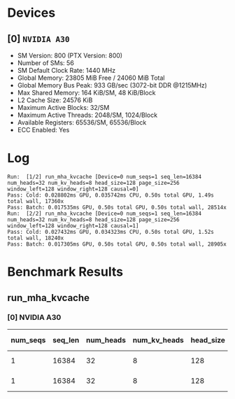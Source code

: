 # Devices

## [0] `NVIDIA A30`
* SM Version: 800 (PTX Version: 800)
* Number of SMs: 56
* SM Default Clock Rate: 1440 MHz
* Global Memory: 23805 MiB Free / 24060 MiB Total
* Global Memory Bus Peak: 933 GB/sec (3072-bit DDR @1215MHz)
* Max Shared Memory: 164 KiB/SM, 48 KiB/Block
* L2 Cache Size: 24576 KiB
* Maximum Active Blocks: 32/SM
* Maximum Active Threads: 2048/SM, 1024/Block
* Available Registers: 65536/SM, 65536/Block
* ECC Enabled: Yes

# Log

```
Run:  [1/2] run_mha_kvcache [Device=0 num_seqs=1 seq_len=16384 num_heads=32 num_kv_heads=8 head_size=128 page_size=256 window_left=128 window_right=128 causal=0]
Pass: Cold: 0.028802ms GPU, 0.035742ms CPU, 0.50s total GPU, 1.49s total wall, 17360x 
Pass: Batch: 0.017535ms GPU, 0.50s total GPU, 0.50s total wall, 28514x
Run:  [2/2] run_mha_kvcache [Device=0 num_seqs=1 seq_len=16384 num_heads=32 num_kv_heads=8 head_size=128 page_size=256 window_left=128 window_right=128 causal=1]
Pass: Cold: 0.027432ms GPU, 0.034323ms CPU, 0.50s total GPU, 1.52s total wall, 18240x 
Pass: Batch: 0.017305ms GPU, 0.50s total GPU, 0.50s total wall, 28905x
```

# Benchmark Results

## run_mha_kvcache

### [0] NVIDIA A30

| num_seqs | seq_len | num_heads | num_kv_heads | head_size | page_size | window_left | window_right | causal |   Query   |  K Cache  |  V Cache  |  Output   | Tokens/Step | Context Len | Memory Usage | KV Cache | Est. FLOPS | Samples | CPU Time  | Noise  | GPU Time  | Noise  | Elem/s  | GlobalMem BW |  BWUtil   | Samples | Batch GPU |
|----------|---------|-----------|--------------|-----------|-----------|-------------|--------------|--------|-----------|-----------|-----------|-----------|-------------|-------------|--------------|----------|------------|---------|-----------|--------|-----------|--------|---------|--------------|-----------|---------|-----------|
|        1 |   16384 |        32 |            8 |       128 |       256 |         128 |          128 |      0 | 8.000 KiB | 2.000 GiB | 2.000 GiB | 8.000 KiB |           1 |       16384 |         4096 |  1048576 |  134217728 |  17360x | 35.742 us | 27.94% | 28.802 us | 12.81% | 34.719K | 149.119 TB/s | 15980.74% |  28514x | 17.535 us |
|        1 |   16384 |        32 |            8 |       128 |       256 |         128 |          128 |      1 | 8.000 KiB | 2.000 GiB | 2.000 GiB | 8.000 KiB |           1 |       16384 |         4096 |  1048576 |  134217728 |  18240x | 34.323 us | 57.30% | 27.432 us |  3.00% | 36.454K | 156.569 TB/s | 16779.07% |  28905x | 17.305 us |
